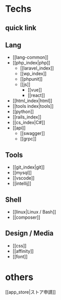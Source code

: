 # Techs

## quick link
## Lang
- [[lang-common]]
- [[php_index|php]]
	- [[laravel_index]]
	- [[wp_index]] 
	- [[phpunit]]
  - [[js]]
	- [[vue]]
	- [[react]]
- [[html_index|html]]
- [[tools index|tools]]
- [[python]]
- [[rails_index]]
- [[cs_index|C#]]
- [[api]]
	- [[swagger]]
	- [[grpc]]

## Tools
- [[git_index|git]]
- [[mysql]]
- [[vscode]]
- [[intellij]]


## Shell
-  [[linux|Linux / Bash]]
- [[composer]]

## Design / Media
- [[css]]
- [[affinity]]
- [[font]]

# others
[[app_store|ストア申請]]